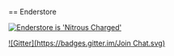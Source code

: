 == Enderstore

[![Enderstore is 'Nitrous Charged'](https://gist.githubusercontent.com/ParkinT/22e59e6b450d4694431a/raw/d2bde10f78da6fd5b438f0cb726b09f527d48bbf/NitrousCharged.png)](https://www.nitrous.io/hack_button?source=embed&runtime=rails&repo=ParkinT%2Fenderstore.git)

[![Gitter](https://badges.gitter.im/Join Chat.svg)](https://gitter.im/ParkinT/enderstore?utm_source=badge&utm_medium=badge&utm_campaign=pr-badge&utm_content=badge)